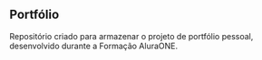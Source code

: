 ## Portfólio

Repositório criado para armazenar o projeto de portfólio pessoal, desenvolvido durante a Formação AluraONE.